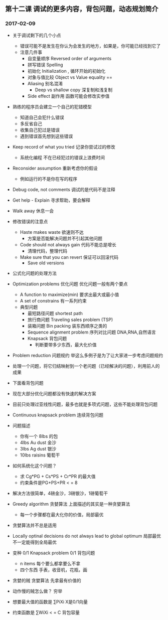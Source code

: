 ## 第十二课 调试的更多内容，背包问题，动态规划简介
### 2017-02-09

* 关于调试剩下的几个小点
    * 错误可能不是发生在你认为会发生的地方，如果是，你可能已经找到它了
    * 注意几件事
        * 自变量顺序 Reversed order of arguments  
        * 拼写错误 Spelling
        * 初始化 Initialization , 循环开始的初始化
        * 对象与值比较 Object vs Value equality ==
        * Aliasing 别名混淆 
            * Deep vs shallow copy 深复制和浅复制
        * Side effect 副作用 函数可能会修改实参值
* 熟练的程序员会建立一个自己的犯错模型
    * 知道自己会犯什么错误
    * 多反省自己
    * 收集自己犯过是错误
    * 遇到错误首先想到这些错误
* Keep record of what you tried 记录你尝试过的修改 
    * 系统化编程 不在已经犯过的错误上浪费时间
* Reconsider assumption 重新考虑你的假设 
    * 例如运行的不是你在写的程序
* Debug code, not comments 调试的是代码不是注释
* Get help - Explain 寻求帮助，要会解释
* Walk away 休息一会
* 修改错误的注意点
    * Haste makes waste 欲速则不达
        * 方案是否能解决问题并不引起其他问题
    * Code should not always gain 代码不能总是增长
        * 清理代码，整理代码
    * Make sure that you can revert 保证可以回滚代码
        * Save old versions
* 公式化问题的处理方法
* Optimization problems 优化问题 优化问题一般有两个要点
    * A function to maximize(min) 要求出最大或最小值
    * A set of constrains 有一系列约束
    * 典型问题 
        * 最短路径问题 shortest path
        * 旅行商问题 Traveling sales problem (TSP)
        * 装箱问题 Bin packing 装东西顺序之类的
        * Sequence alignment problem 序列对比问题 DNA,RNA,自然语言
        * Knapsack 背包问题
            * 判断要带多少东西，最大化价值
* Problem reduction 问题规约 举这么多例子是为了让大家进一步考虑问题规约
* 处理一个问题，将它归结映射到一个老问题（已经解决的问题），利用前人的成果

* 下面看背包问题
* 现在大部分优化问题都没有快速的解决方案
* 目前只处理过亚线性问题，最多也就是多项式问题，这些不能处理背包问题
* Continuous knapsack problem 连续背包问题
* 问题描述
    * 你有一个 8lbs 的包
    * 4lbs Au dust 金沙
    * 3lbs Ag dust 银沙
    * 10lbs raisins 葡萄干
* 如何系统化这个问题？
    * 求 Cg\*PG + Cs\*PS + Cr\*PR 的最大值
    * 约束条件是PG+PS+PR < = 8
* 解决方法很简单，4磅金沙，3磅银沙，1磅葡萄干
* Greedy algorithm 贪婪算法 上面描述的其实是一种贪婪算法
    * 每一个步骤都在最大化你的价值，局部最优
* 贪婪算法并不总是适用
* Locally optinal decisions do not always lead to global optimum 局部最优不一定能得到全局最优
* 变种 0/1 Knapsack problem 0/1 背包问题
    * n items 每个要么都拿要么不拿
    * 四个东西 手表，收音机，花瓶，画
* 贪婪的贼 贪婪算法 先拿最有价值的
* 动作慢的贼怎么做？ 穷举
* 想要最大值的函数是 ∑PiXi X是0/1向量
* 约束函数是 ∑WiXi < = C 背包容量
